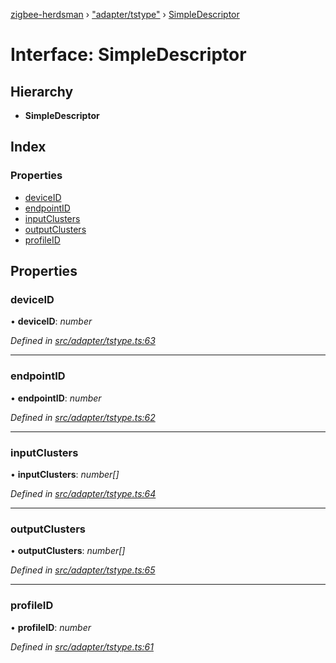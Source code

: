 [zigbee-herdsman](../README.md) › ["adapter/tstype"](../modules/_adapter_tstype_.md) › [SimpleDescriptor](_adapter_tstype_.simpledescriptor.md)

# Interface: SimpleDescriptor

## Hierarchy

* **SimpleDescriptor**

## Index

### Properties

* [deviceID](_adapter_tstype_.simpledescriptor.md#deviceid)
* [endpointID](_adapter_tstype_.simpledescriptor.md#endpointid)
* [inputClusters](_adapter_tstype_.simpledescriptor.md#inputclusters)
* [outputClusters](_adapter_tstype_.simpledescriptor.md#outputclusters)
* [profileID](_adapter_tstype_.simpledescriptor.md#profileid)

## Properties

###  deviceID

• **deviceID**: *number*

*Defined in [src/adapter/tstype.ts:63](https://github.com/Koenkk/zigbee-herdsman/blob/master/src/src/adapter/tstype.ts#L63)*

___

###  endpointID

• **endpointID**: *number*

*Defined in [src/adapter/tstype.ts:62](https://github.com/Koenkk/zigbee-herdsman/blob/master/src/src/adapter/tstype.ts#L62)*

___

###  inputClusters

• **inputClusters**: *number[]*

*Defined in [src/adapter/tstype.ts:64](https://github.com/Koenkk/zigbee-herdsman/blob/master/src/src/adapter/tstype.ts#L64)*

___

###  outputClusters

• **outputClusters**: *number[]*

*Defined in [src/adapter/tstype.ts:65](https://github.com/Koenkk/zigbee-herdsman/blob/master/src/src/adapter/tstype.ts#L65)*

___

###  profileID

• **profileID**: *number*

*Defined in [src/adapter/tstype.ts:61](https://github.com/Koenkk/zigbee-herdsman/blob/master/src/src/adapter/tstype.ts#L61)*

